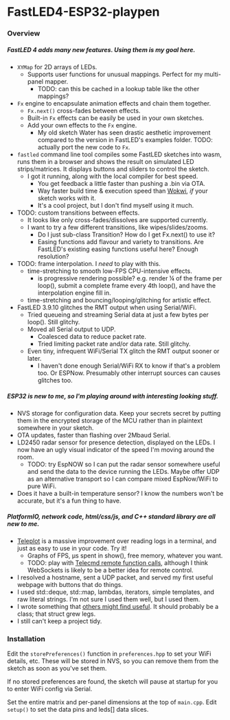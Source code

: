 # FastLED4-ESP32-playpen

### Overview

##### FastLED 4 adds many new features. Using them is my goal here.
  * `XYMap` for 2D arrays of LEDs.
    * Supports user functions for unusual mappings. Perfect for my multi-panel
    mapper.
      * TODO: can this be cached in a lookup table like the other mappings?
  * `Fx` engine to encapsulate animation effects and chain them together.
    * `Fx.next()` cross-fades between effects.
    * Built-in `Fx` effects can be easily be used in your own sketches.
    * Add your own effects to the `Fx` engine.
      * My old sketch Water has seen drastic aesthetic improvement compared to
      the version in FastLED's examples folder. TODO: actually port the new
      code to `Fx`.
  * `fastled` command line tool compiles some FastLED sketches into wasm, runs
  them in a browser and shows the result on simulated LED strips/matrices. It
  displays buttons and sliders to control the sketch.
    * I got it running, along with the local compiler for best speed.
      * You get feedback a little faster than pushing a .bin via OTA.
      * Way faster build time & execution speed than [Wokwi](https://wokwi.com/),
      *if* your sketch works with it.
      * It's a cool project, but I don't find myself using it much.
  * TODO: custom transitions between effects.
    * It looks like only cross-fades/dissolves are supported currently.
    * I want to try a few different transitions, like wipes/slides/zooms.
      * Do I just sub-class Transition? How do I get Fx.next() to use it?
      * Easing functions add flavour and variety to transitions. Are FastLED's
      existing easing functions useful here? Enough resolution?
  * TODO: frame interpolation. I *need* to play with this.
    * time-stretching to smooth low-FPS CPU-intensive effects.
      * is progressive rendering possible? e.g. render ¼ of the frame per
      loop(), submit a complete frame every 4th loop(), and have the
      interpolation engine fill in.
    * time-stretching and bouncing/looping/glitching for artistic effect.
  * FastLED 3.9.10 glitches the RMT output when using Serial/WiFi.
    * Tried queueing and streaming Serial data at just a few bytes per loop().
    Still glitchy.
    * Moved all Serial output to UDP.
      * Coalesced data to reduce packet rate.
      * Tried limiting packet rate and/or data rate. Still glitchy.
    * Even tiny, infrequent WiFi/Serial TX glitch the RMT output sooner or later.
      * I haven't done enough Serial/WiFi RX to know if that's a problem too.
      Or ESPNow. Presumably other interrupt sources can causes glitches too.

##### ESP32 is new to me, so I'm playing around with interesting looking stuff.
  * NVS storage for configuration data. Keep your secrets secret by putting
  them in the encrypted storage of the MCU rather than in plaintext somewhere
  in your sketch.
  * OTA updates, faster than flashing over 2Mbaud Serial.
  * LD2450 radar sensor for presence detection, displayed on the LEDs. I now
  have an ugly visual indicator of the speed I'm moving around the room.
    * TODO: try EspNOW so I can put the radar sensor somewhere useful and send
    the data to the device running the LEDs. Maybe offer UDP as an alternative
    transport so I can compare mixed EspNow/WiFi to pure WiFi.
  * Does it have a built-in temperature sensor? I know the numbers won't be
  accurate, but it's a fun thing to have.

##### PlatformIO, network code, html/css/js, and C++ standard library are all new to me.
  * [Teleplot](https://github.com/nesnes/teleplot) is a massive improvement over
  reading logs in a terminal, and just as easy to use in your code. Try it!
    * Graphs of FPS, µs spent in show(), free memory, whatever you want.
    * TODO: play with [Telecmd remote function calls](https://github.com/nesnes/teleplot?tab=readme-ov-file#remote-function-calls),
    although I think WebSockets is likely to be a better idea for remote control.
  * I resolved a hostname, sent a UDP packet, and served my first useful webpage
  with buttons that do things.
  * I used std::deque, std::map, lambdas, iterators, simple templates, and raw
  literal strings. I'm not sure I used them well, but I used them.
  * I wrote something that [others might find useful](src/telemetry.hpp). It
  should probably be a class; that struct grew legs.
  * I still can't keep a project tidy.

### Installation

Edit the `storePreferences()` function in `preferences.hpp` to set your WiFi
details, etc.  These will be stored in NVS, so you can remove them from the
sketch as soon as you've set them.

If no stored preferences are found, the sketch will pause at startup for you
to enter WiFi config via Serial.

Set the entire matrix and per-panel dimensions at the top of `main.cpp`.
Edit `setup()` to set the data pins and leds[] data slices.